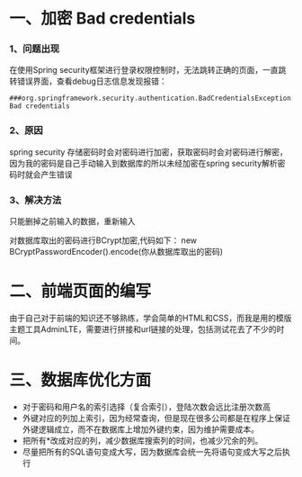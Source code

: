 # 一、加密 Bad credentials

### 1、问题出现

在使用Spring security框架进行登录权限控制时，无法跳转正确的页面，一直跳转错误界面，查看debug日志信息发现报错：

```
###org.springframework.security.authentication.BadCredentialsException: Bad credentials
```

### 2、原因

spring security 存储密码时会对密码进行加密，获取密码时会对密码进行解密，因为我的密码是自己手动输入到数据库的所以未经加密在spring security解析密码时就会产生错误

### 3、解决方法

只能删掉之前输入的数据，重新输入

对数据库取出的密码进行BCrypt加密,代码如下：
					new BCryptPasswordEncoder().encode(你从数据库取出的密码)



# 二、前端页面的编写

由于自己对于前端的知识还不够熟练，学会简单的HTML和CSS，而我是用的模版主题工具AdminLTE，需要进行拼接和url链接的处理，包括测试花去了不少的时间。





# 三、数据库优化方面

- 对于密码和用户名的索引选择（复合索引），登陆次数会远比注册次数高 
- 外键对应的列加上索引，因为经常查询，但是现在很多公司都是在程序上保证外键逻辑成立，而不在数据库上增加外键约束，因为维护需要成本。 
- 把所有*改成对应的列，减少数据库搜索列的时间，也减少冗余的列。 
- 尽量把所有的SQL语句变成大写，因为数据库会统一先将语句变成大写之后执行